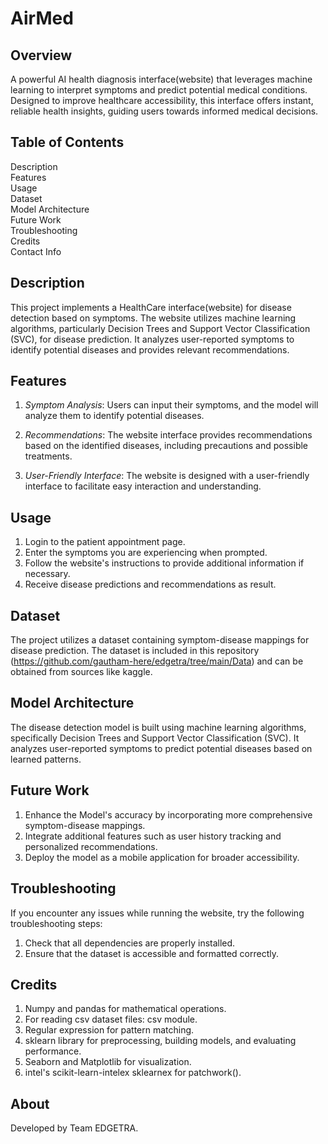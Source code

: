# AirMed

## Overview 

A powerful AI health diagnosis interface(website) that leverages machine learning to interpret symptoms and predict potential medical conditions. Designed to improve healthcare accessibility, this interface offers instant, reliable health insights, guiding users towards informed medical decisions.

## Table of Contents

Description\
Features\
Usage\
Dataset\
Model Architecture\
Future Work\
Troubleshooting\
Credits\
Contact Info


## Description

This project implements a HealthCare interface(website) for disease detection based on symptoms. The website utilizes machine learning algorithms, particularly Decision Trees and Support Vector Classification (SVC), for disease prediction. It analyzes user-reported symptoms to identify potential diseases and provides relevant recommendations.

## Features

1. *Symptom Analysis*: Users can input their symptoms, and the model will analyze them to identify potential diseases.

2. *Recommendations*: The website interface provides recommendations based on the identified diseases, including precautions and possible treatments.

3. *User-Friendly Interface*: The website is designed with a user-friendly interface to facilitate easy interaction and understanding.

## Usage

1. Login  to the patient appointment page.
2. Enter the symptoms you are experiencing when prompted.
3. Follow the website's instructions to provide additional information if necessary.
4. Receive disease predictions and recommendations as result.

## Dataset

The project utilizes a dataset containing symptom-disease mappings for disease prediction. The dataset is included in this repository (https://github.com/gautham-here/edgetra/tree/main/Data) and can be obtained from sources like kaggle. 

## Model Architecture

The disease detection model is built using machine learning algorithms, specifically Decision Trees and Support Vector Classification (SVC). It analyzes user-reported symptoms to predict potential diseases based on learned patterns.

## Future Work

1. Enhance the Model's accuracy by incorporating more comprehensive symptom-disease mappings.
2. Integrate additional features such as user history tracking and personalized recommendations.
3. Deploy the model as a mobile application for broader accessibility.

## Troubleshooting

If you encounter any issues while running the website, try the following troubleshooting steps:

1. Check that all dependencies are properly installed.
2. Ensure that the dataset is accessible and formatted correctly.


## Credits

1. Numpy and pandas for mathematical operations.
2. For reading csv dataset files: csv module.
3. Regular expression for pattern matching.
4. sklearn library for preprocessing, building models, and evaluating performance.
5. Seaborn and Matplotlib for visualization.
6. intel's scikit-learn-intelex sklearnex for patchwork().

## About

Developed by Team EDGETRA.